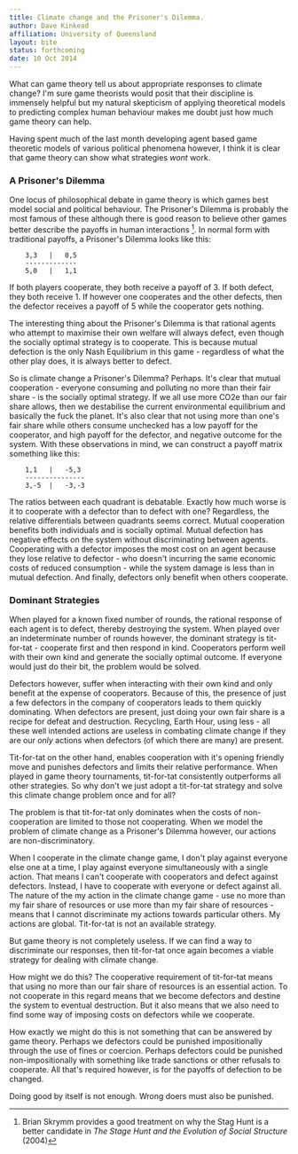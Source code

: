 ```yaml
---
title: Climate change and the Prisoner's Dilemma.
author: Dave Kinkead
affiliation: University of Queensland
layout: bite
status: forthcoming
date: 10 Oct 2014
---
```


What can game theory tell us about appropriate responses to climate change?  I'm sure game theorists would posit that their discipline is immensely helpful but my natural skepticism of applying theoretical models to predicting complex human behaviour makes me doubt just how much game theory can help.

Having spent much of the last month developing agent based game theoretic models of various political phenomena however, I think it is clear that game theory can show what strategies _wont_ work.


### A Prisoner's Dilemma

One locus of philosophical debate in game theory is which games best model social and political behaviour.  The Prisoner's Dilemma is probably the most famous of these although there is good reason to believe other games better describe the payoffs in human interactions [^stag].  In normal form with  traditional payoffs, a Prisoner's Dilemma looks like this:


		3,3	  |	  0,5
		-------------
		5,0	  |   1,1


If both players cooperate, they both receive a payoff of 3.  If both defect, they both receive 1.  If however one cooperates and the other defects, then the defector receives a payoff of 5 while the cooperator gets nothing.

The interesting thing about the Prisoner's Dilemma is that rational agents who attempt to maximise their own welfare will always defect, even though the socially optimal strategy is to cooperate.  This is because mutual defection is the only Nash Equilibrium in this game - regardless of what the other play does, it is always better to defect.

So is climate change a Prisoner's Dilemma?  Perhaps.  It's clear that mutual cooperation - everyone consuming and polluting no more than their fair share - is the socially optimal strategy.  If we all use more CO2e than our fair share allows, then we destabilise the current environmental equilibrium and basically the fuck the planet.  It's also clear that not using more than one's fair share while others consume unchecked has a low payoff for the cooperator, and high payoff for the defector, and negative outcome for the system.  With these observations in mind, we can construct a payoff matrix something like this:


		1,1	  |	  -5,3
		---------------
		3,-5  |	  -3,-3


The ratios between each quadrant is debatable.  Exactly how much worse is it to cooperate with a defector than to defect with one? Regardless, the relative differentials between quadrants seems correct.  Mutual cooperation benefits both individuals and is socially optimal.  Mutual defection has negative effects on the system without discriminating between agents.  Cooperating with a defector imposes the most cost on an agent because they lose relative to defector - who doesn't incurring the same economic costs of reduced consumption - while the system damage is less than in mutual defection.  And finally, defectors only benefit when others cooperate.


### Dominant Strategies

When played for a known fixed number of rounds, the rational response of each agent is to defect, thereby destroying the system.  When played over an indeterminate number of rounds however, the dominant strategy is tit-for-tat - cooperate first and then respond in kind.  Cooperators perform well with their own kind and generate the socially optimal outcome.  If everyone would just do their bit, the problem would be solved.

Defectors however, suffer when interacting with their own kind and only benefit at the expense of cooperators.  Because of this, the presence of just a few defectors in the company of cooperators leads to them quickly dominating.  When defectors are present, just doing your own fair share is a recipe for defeat and destruction.  Recycling, Earth Hour, using less - all these well intended actions are useless in combating climate change if they are our _only_ actions when defectors (of which there are many) are present.

Tit-for-tat on the other hand, enables cooperation with it's opening friendly move and punishes defectors and limits their relative performance.  When played in game theory tournaments, tit-for-tat consistently outperforms all other strategies.  So why don't we just adopt a tit-for-tat strategy and solve this climate change problem once and for all?

The problem is that tit-for-tat only dominates when the costs of non-cooperation are limited to those not cooperating.  When we model the problem of climate change as a Prisoner's Dilemma however, our actions are non-discriminatory.

When I cooperate in the climate change game, I don't play against everyone else one at a time, I play against everyone simultaneously with a single action.  That means I can't cooperate with cooperators and defect against defectors. Instead, I have to cooperate with everyone or defect against all.  The nature of the my action in the climate change game - use no more than my fair share of resources or use more than my fair share of resources - means that I cannot discriminate my actions towards particular others.  My actions are global.  Tit-for-tat is not an available strategy.


But game theory is not completely useless.  If we can find a way to discriminate our responses, then tit-for-tat once again becomes a viable strategy for dealing with climate change.

How might we do this?  The cooperative requirement of tit-for-tat means that using no more than our fair share of resources is an essential action.  To not cooperate in this regard means that we become defectors and destine the system to eventual destruction.  But it also means that we also need to find some way of imposing costs on defectors while we cooperate.  

How exactly we might do this is not something that can be answered by game theory.  Perhaps we defectors could be punished impositionally through the use of fines or coercion.  Perhaps defectors could be punished non-impositionally with something like trade sanctions or other refusals to cooperate.  All that's required however, is for the payoffs of defection to be changed.

Doing good by itself is not enough. Wrong doers must also be punished.




[^stag]: Brian Skrymm provides a good treatment on why the Stag Hunt is a better candidate in _The Stage Hunt and the Evolution of Social Structure_ (2004)